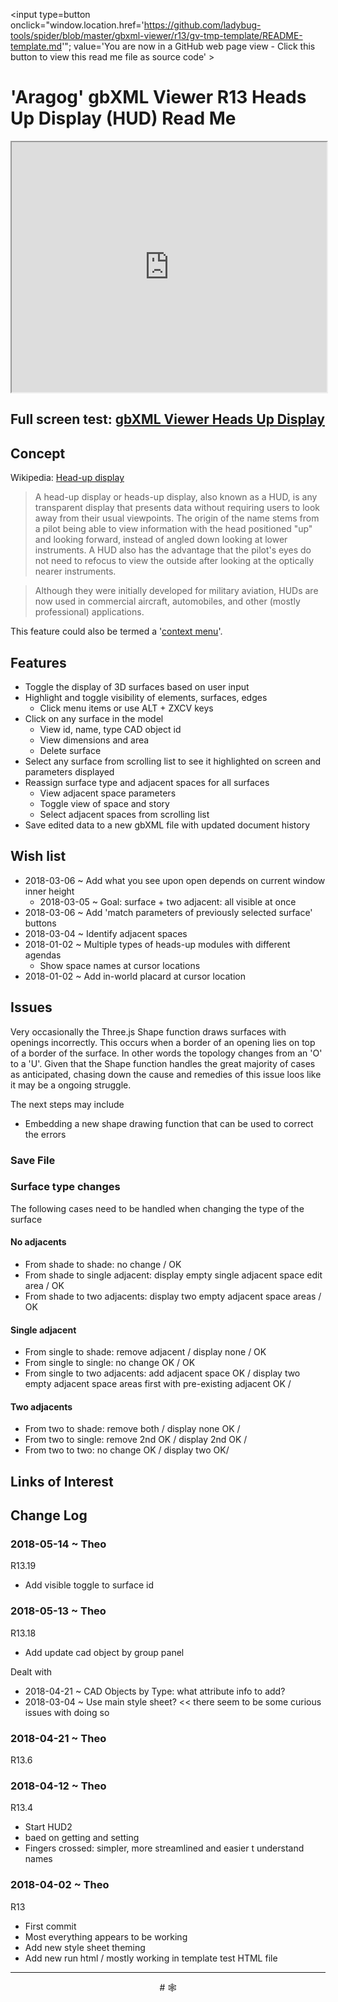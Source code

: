 <span style=display:none; >[You are now in a GitHub source code view - click this link to view Read Me file as a web page]( http://www.ladybug.tools/spider/index.html#gbxml-viewer/r13/gv-hud-heads-up-display/README.md  "View file as a web page." ) </span>

<input type=button onclick="window.location.href='https://github.com/ladybug-tools/spider/blob/master/gbxml-viewer/r13/gv-tmp-template/README-template.md'";
value='You are now in a GitHub web page view - Click this button to view this read me file as source code' >

# 'Aragog' gbXML Viewer R13 Heads Up Display (HUD) Read Me


<iframe class=iframeReadMe src=http://rawgit.com/ladybug-tools/spider/master/gbxml-viewer/r13/gv-hud-heads-up-display/gv-hud.html width=100% height=400px >Iframes are not displayed on github.com</iframe>


## Full screen test: [gbXML Viewer Heads Up Display]( http://rawgit.com/ladybug-tools/spider/master/gbxml-viewer/r13/gv-hud-heads-up-display/gv-hud.html )


## Concept

Wikipedia: [Head-up display]( https://en.wikipedia.org/wiki/Head-up_display )

> A head-up display or heads-up display, also known as a HUD, is any transparent display that presents data without requiring users to look away from their usual viewpoints. The origin of the name stems from a pilot being able to view information with the head positioned "up" and looking forward, instead of angled down looking at lower instruments. A HUD also has the advantage that the pilot's eyes do not need to refocus to view the outside after looking at the optically nearer instruments.

> Although they were initially developed for military aviation, HUDs are now used in commercial aircraft, automobiles, and other (mostly professional) applications.

This feature could also be termed a '[context menu]( https://en.wikipedia.org/wiki/Context_menu )'.


## Features

* Toggle the display of 3D surfaces based on user input
* Highlight and toggle visibility of elements, surfaces, edges
	* Click menu items or use ALT + ZXCV keys
* Click on any surface in the model
	* View id, name, type CAD object id
	* View dimensions and area
	* Delete surface
* Select any surface from scrolling list to see it highlighted on screen and parameters displayed
* Reassign surface type and adjacent spaces for all surfaces
	* View adjacent space parameters
	* Toggle view of space and story
	* Select adjacent spaces from scrolling list
* Save edited data to a new gbXML file with updated document history


## Wish list

* 2018-03-06 ~ Add what you see upon open depends on current window inner height
	* 2018-03-05 ~ Goal: surface + two adjacent: all visible at once
* 2018-03-06 ~ Add 'match parameters of previously selected surface' buttons
* 2018-03-04 ~ Identify adjacent spaces
* 2018-01-02 ~ Multiple types of heads-up modules with different agendas
	* Show space names at cursor locations
* 2018-01-02 ~ Add in-world placard at cursor location




## Issues

Very occasionally the Three.js Shape function draws surfaces with openings incorrectly. This occurs when a border of an opening lies on top of a border of the surface. In other words the topology changes from an 'O' to a 'U'. Given that the Shape function handles the great majority of cases as anticipated, chasing down the cause and remedies of this issue loos like it may be a ongoing struggle.

The next steps may include
* Embedding a new shape drawing function that can be used to correct the errors

### Save File


### Surface type changes

The following cases need to be handled when changing the type of the surface

#### No adjacents

* From shade to shade: no change / OK
* From shade to single adjacent: display empty single adjacent space edit area / OK
* From shade to two adjacents: display two empty adjacent space areas / OK

#### Single adjacent

* From single to shade: remove adjacent / display none / OK
* From single to single: no change OK / OK
* From single to two adjacents: add adjacent space OK / display two empty adjacent space areas first with pre-existing adjacent OK /

#### Two adjacents

* From two to shade: remove both / display none OK /
* From two to single: remove 2nd OK / display 2nd OK /
* From two to two: no change OK / display two OK/


## Links of Interest


## Change Log

### 2018-05-14 ~ Theo

R13.19
* Add visible toggle to surface id

### 2018-05-13 ~ Theo

R13.18
* Add update cad object by group panel

Dealt with
* 2018-04-21 ~ CAD Objects by Type: what attribute info to add?
* 2018-03-04 ~ Use main style sheet? << there seem to be some curious issues with doing so

### 2018-04-21 ~ Theo

R13.6

### 2018-04-12 ~ Theo

R13.4
* Start HUD2
* baed on getting and setting
* Fingers crossed: simpler, more streamlined and easier t understand names


### 2018-04-02 ~ Theo

R13
* First commit
* Most everything appears to be working
* Add new style sheet theming
* Add new run html / mostly working in template test HTML file

***

<center title="hello!" >
# <a href=javascript:window.scrollTo(0,0); style=text-decoration:none; > &#x1f578; </a>
</center>


